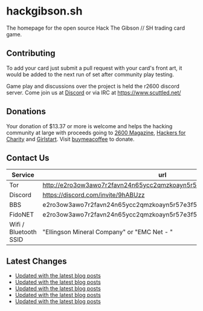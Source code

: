 # hackgibson.sh
The homepage for the open source Hack The Gibson // SH trading card game.


## Contributing

To add your card just submit a pull request with your card's front art, it would be added to the next run of set after community play testing.

Game play and discussions over the project is held the r2600 discord server. Come join us at [Discord](https://discord.com/invite/9hABUzz) or via IRC at https://www.scuttled.net/


## Donations

Your donation of $13.37 or more is welcome and helps the hacking community at large with proceeds going to [2600 Magazine](https://2600.com/), [Hackers for Charity](https://hackersforcharity.org) and [Girlstart](https://girlstart.org).  Visit [buymeacoffee](https://www.buymeacoffee.com/hackgibson.sh) to donate.


## Contact Us

Service | url
-|-
Tor | http://e2ro3ow3awo7r2favn24n65ycc2qmzkoayn5r57e3f56nvjwdcgg32ad.onion
Discord | https://discord.com/invite/9hABUzz
BBS | e2ro3ow3awo7r2favn24n65ycc2qmzkoayn5r57e3f56nvjwdcgg32ad.onion:23
FidoNET | e2ro3ow3awo7r2favn24n65ycc2qmzkoayn5r57e3f56nvjwdcgg32ad.onion:24554
Wifi / Bluetooth SSID | "Ellingson Mineral Company" or "EMC Net - <fidonet address>"

## Latest Changes
<!-- BLOG-POST-LIST:START -->
- [Updated with the latest blog posts](https://github.com/DFW2600/hackgibson.sh/commit/25c194fd7dbfac60ccbbc53f97362a93cd0925a0)
- [Updated with the latest blog posts](https://github.com/DFW2600/hackgibson.sh/commit/c142a4e3a43fd715a2591f7e56033969dba9741e)
- [Updated with the latest blog posts](https://github.com/DFW2600/hackgibson.sh/commit/b1a855e1bb3ad3276232cb02aad3008deec943c2)
- [Updated with the latest blog posts](https://github.com/DFW2600/hackgibson.sh/commit/97511701dcec2586dc8e76d8b6b6107d9497d79d)
- [Updated with the latest blog posts](https://github.com/DFW2600/hackgibson.sh/commit/ee02e665b6685bd3cb4c1bc409b1def7983d93b5)
<!-- BLOG-POST-LIST:END -->
